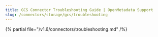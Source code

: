 ```yaml
---
title: GCS Connector Troubleshooting Guide | OpenMetadata Support
slug: /connectors/storage/gcs/troubleshooting
---
```


{% partial file="/v1.6/connectors/troubleshooting.md" /%}
